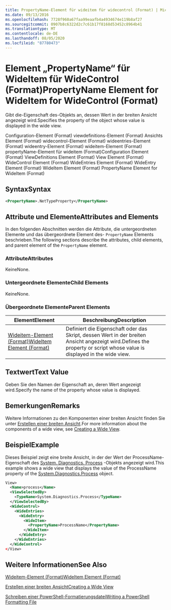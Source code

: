```yaml
---
title: PropertyName-Element für wideitem für widecontrol (Format) | Microsoft-Dokumentation
ms.date: 09/13/2016
ms.openlocfilehash: 7728f960a67faa99eaafb4a4934674e119b8af27
ms.sourcegitcommit: 0907b8c6322d2c7c61b17f8168d53452c8964b41
ms.translationtype: MT
ms.contentlocale: de-DE
ms.lasthandoff: 08/05/2020
ms.locfileid: "87780473"
---
```

# <a name="propertyname-element-for-wideitem-for-widecontrol-format"></a><span data-ttu-id="e6690-102">Element „PropertyName“ für WideItem für WideControl (Format)</span><span class="sxs-lookup"><span data-stu-id="e6690-102">PropertyName Element for WideItem for WideControl (Format)</span></span>

<span data-ttu-id="e6690-103">Gibt die-Eigenschaft des-Objekts an, dessen Wert in der breiten Ansicht angezeigt wird.</span><span class="sxs-lookup"><span data-stu-id="e6690-103">Specifies the property of the object whose value is displayed in the wide view.</span></span>

<span data-ttu-id="e6690-104">Configuration-Element (Format) viewdefinitions-Element (Format) Ansichts Element (Format) widecontrol-Element (Format) wideentries-Element (Format) wideentry-Element (Format) wideitem-Element (Format) propertyName-Element für wideitem (Format)</span><span class="sxs-lookup"><span data-stu-id="e6690-104">Configuration Element (Format) ViewDefinitions Element (Format) View Element (Format) WideControl Element (Format) WideEntries Element (Format) WideEntry Element (Format) WideItem Element (Format) PropertyName Element for WideItem (Format)</span></span>

## <a name="syntax"></a><span data-ttu-id="e6690-105">Syntax</span><span class="sxs-lookup"><span data-stu-id="e6690-105">Syntax</span></span>

```xml
<PropertyName>.NetTypeProperty</PropertyName>
```

## <a name="attributes-and-elements"></a><span data-ttu-id="e6690-106">Attribute und Elemente</span><span class="sxs-lookup"><span data-stu-id="e6690-106">Attributes and Elements</span></span>

<span data-ttu-id="e6690-107">In den folgenden Abschnitten werden die Attribute, die untergeordneten Elemente und das übergeordnete Element des- `PropertyName` Elements beschrieben.</span><span class="sxs-lookup"><span data-stu-id="e6690-107">The following sections describe the attributes, child elements, and parent element of the `PropertyName` element.</span></span>

### <a name="attributes"></a><span data-ttu-id="e6690-108">Attribute</span><span class="sxs-lookup"><span data-stu-id="e6690-108">Attributes</span></span>

<span data-ttu-id="e6690-109">Keine</span><span class="sxs-lookup"><span data-stu-id="e6690-109">None.</span></span>

### <a name="child-elements"></a><span data-ttu-id="e6690-110">Untergeordnete Elemente</span><span class="sxs-lookup"><span data-stu-id="e6690-110">Child Elements</span></span>

<span data-ttu-id="e6690-111">Keine</span><span class="sxs-lookup"><span data-stu-id="e6690-111">None.</span></span>

### <a name="parent-elements"></a><span data-ttu-id="e6690-112">Übergeordnete Elemente</span><span class="sxs-lookup"><span data-stu-id="e6690-112">Parent Elements</span></span>

|<span data-ttu-id="e6690-113">Element</span><span class="sxs-lookup"><span data-stu-id="e6690-113">Element</span></span>|<span data-ttu-id="e6690-114">Beschreibung</span><span class="sxs-lookup"><span data-stu-id="e6690-114">Description</span></span>|
|-------------|-----------------|
|[<span data-ttu-id="e6690-115">Wideitem-Element (Format)</span><span class="sxs-lookup"><span data-stu-id="e6690-115">WideItem Element (Format)</span></span>](./wideitem-element-for-widecontrol-format.md)|<span data-ttu-id="e6690-116">Definiert die Eigenschaft oder das Skript, dessen Wert in der breiten Ansicht angezeigt wird.</span><span class="sxs-lookup"><span data-stu-id="e6690-116">Defines the property or script whose value is displayed in the wide view.</span></span>|

## <a name="text-value"></a><span data-ttu-id="e6690-117">Textwert</span><span class="sxs-lookup"><span data-stu-id="e6690-117">Text Value</span></span>

<span data-ttu-id="e6690-118">Geben Sie den Namen der Eigenschaft an, deren Wert angezeigt wird.</span><span class="sxs-lookup"><span data-stu-id="e6690-118">Specify the name of the property whose value is displayed.</span></span>

## <a name="remarks"></a><span data-ttu-id="e6690-119">Bemerkungen</span><span class="sxs-lookup"><span data-stu-id="e6690-119">Remarks</span></span>

<span data-ttu-id="e6690-120">Weitere Informationen zu den Komponenten einer breiten Ansicht finden Sie unter [Erstellen einer breiten Ansicht](./creating-a-wide-view.md).</span><span class="sxs-lookup"><span data-stu-id="e6690-120">For more information about the components of a wide view, see [Creating a Wide View](./creating-a-wide-view.md).</span></span>

## <a name="example"></a><span data-ttu-id="e6690-121">Beispiel</span><span class="sxs-lookup"><span data-stu-id="e6690-121">Example</span></span>

<span data-ttu-id="e6690-122">Dieses Beispiel zeigt eine breite Ansicht, in der der Wert der ProcessName-Eigenschaft des [System. Diagnostics. Process](/dotnet/api/System.Diagnostics.Process) -Objekts angezeigt wird.</span><span class="sxs-lookup"><span data-stu-id="e6690-122">This example shows a wide view that displays the value of the ProcessName property of the [System.Diagnostics.Process](/dotnet/api/System.Diagnostics.Process) object.</span></span>

```xml
View>
  <Name>process</Name>
  <ViewSelectedBy>
    <TypeName>System.Diagnostics.Process</TypeName>
  </ViewSelectedBy>
  <WideControl>
    <WideEntries>
      <WideEntry>
        <WideItem>
          <PropertyName>ProcessName</PropertyName>
        </WideItem>
      </WideEntry>
    </WideEntries>
  </WideControl>
</View>

```

## <a name="see-also"></a><span data-ttu-id="e6690-123">Weitere Informationen</span><span class="sxs-lookup"><span data-stu-id="e6690-123">See Also</span></span>

[<span data-ttu-id="e6690-124">Wideitem-Element (Format)</span><span class="sxs-lookup"><span data-stu-id="e6690-124">WideItem Element (Format)</span></span>](./wideitem-element-for-widecontrol-format.md)

[<span data-ttu-id="e6690-125">Erstellen einer breiten Ansicht</span><span class="sxs-lookup"><span data-stu-id="e6690-125">Creating a Wide View</span></span>](./creating-a-wide-view.md)

[<span data-ttu-id="e6690-126">Schreiben einer PowerShell-Formatierungsdatei</span><span class="sxs-lookup"><span data-stu-id="e6690-126">Writing a PowerShell Formatting File</span></span>](./writing-a-powershell-formatting-file.md)
